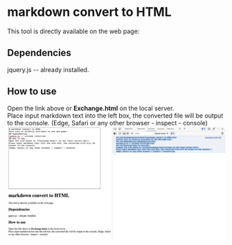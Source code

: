 # markdown convert to HTML
This tool is directly available on the web page:
## Dependencies
jquery.js -- already installed.
## How to use
Open the link above or **Exchange.html** on the local server.<br/>
Place input markdown text into the left box, the converted file will be output to the console. 
(Edge, Safari or any other browser - inspect - console)
![md_html](md_html.png)